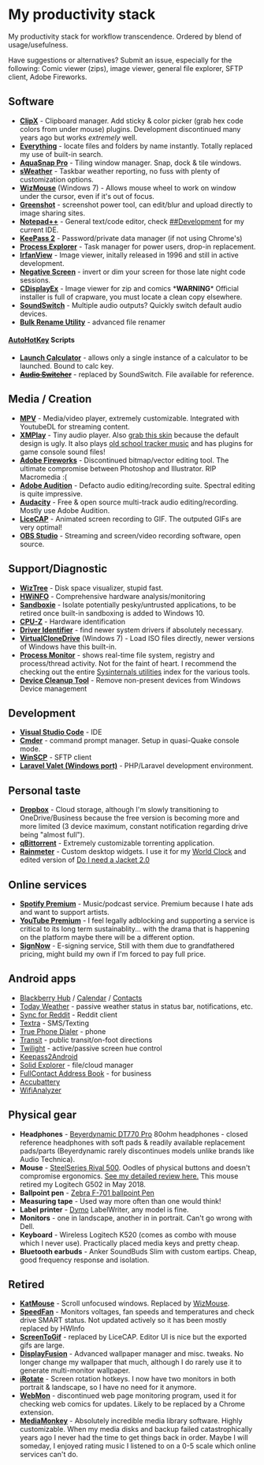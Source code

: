 # My productivity stack
My productivity stack for workflow transcendence. Ordered by blend of usage/usefulness.

Have suggestions or alternatives? Submit an issue, especially for the following: Comic viewer (zips), image viewer, general file explorer, SFTP client, Adobe Fireworks.

## Software
- [**ClipX**](https://bluemars.org/clipx/) - Clipboard manager. Add sticky & color picker (grab hex code colors from under mouse) plugins. Development discontinued many years ago but works *extremely* well.
- [**Everything**](https://www.voidtools.com/) - locate files and folders by name instantly. Totally replaced my use of built-in search.
- [**AquaSnap Pro**](https://www.nurgo-software.com/products/aquasnap) - Tiling window manager. Snap, dock & tile windows. 
- [**sWeather**](http://www.dcmembers.com/skwire/download/sweather/) - Taskbar weather reporting, no fuss with plenty of customization options.
- [**WizMouse**](http://antibody-software.com/web/software/software/wizmouse-makes-your-mouse-wheel-work-on-the-window-under-the-mouse/) (Windows 7) - Allows mouse wheel to work on window under the cursor, even if it's out of focus.
- [**Greenshot**](http://getgreenshot.org/) - screenshot power tool, can edit/blur and upload directly to image sharing sites.
- [**Notepad++**](https://notepad-plus-plus.org/) - General text/code editor, check [##Development](#development) for my current IDE.
- [**KeePass 2**](https://keepass.info/) - Password/private data manager (if not using Chrome's)
- [**Process Explorer**](https://docs.microsoft.com/en-us/sysinternals/downloads/process-explorer) - Task manager for power users, drop-in replacement.
- [**IrfanView**](https://www.irfanview.com/) - Image viewer, initally released in 1996 and still in active development.
- [**Negative Screen**](https://zerowidthjoiner.net/negativescreen) - invert or dim your screen for those late night code sessions.
- [**CDisplayEx**](http://www.cdisplayex.com/) - Image viewer for zip and comics \***WARNING**\* Official installer is full of crapware, you must locate a clean copy elsewhere.
- [**SoundSwitch**](https://github.com/Belphemur/SoundSwitch/) - Multiple audio outputs? Quickly switch default audio devices.
- [**Bulk Rename Utility**](http://www.bulkrenameutility.co.uk) - advanced file renamer

#### [AutoHotKey](https://autohotkey.com/) Scripts
- [**Launch Calculator**](Launch%20Calculator.ahk) - allows only a single instance of a calculator to be launched. Bound to calc key.
- [~~**Audio Switcher**~~](Change%20Audio.ahk) - replaced by SoundSwitch. File available for reference.

## Media / Creation
- [**MPV**](http://mpv.io) - Media/video player, extremely customizable. Integrated with YoutubeDL for streaming content.
- [**XMPlay**](http://support.xmplay.com/) - Tiny audio player. Also [grab this skin](http://support.xmplay.com/files_view.php?file_id=557) because the default design is ugly. It also plays [old school tracker music](https://modarchive.org) and has plugins for game console sound files!
- [**Adobe Fireworks**](https://www.adobe.com/ca/products/fireworks.html) - Discontinued bitmap/vector editing tool. The ultimate compromise between Photoshop and Illustrator. RIP Macromedia :(
- [**Adobe Audition**](https://www.audacityteam.org) - Defacto audio editing/recording suite. Spectral editing is quite impressive.
- [**Audacity**](https://www.audacityteam.org) - Free & open source multi-track audio editing/recording. Mostly use Adobe Audition.
- [**LiceCAP**](https://www.cockos.com/licecap/) - Animated screen recording to GIF. The outputed GIFs are very optimal!
- [**OBS Studio**](https://obsproject.com/) - Streaming and screen/video recording software, open source.

## Support/Diagnostic
- [**WizTree**](http://antibody-software.com) - Disk space visualizer, stupid fast.
- [**HWiNFO**](https://hwinfo.com) - Comprehensive hardware analysis/monitoring
- [**Sandboxie**](https://www.sandboxie.com) - Isolate potentially pesky/untrusted applications, to be retired once built-in sandboxing is added to Windows 10.
- [**CPU-Z**](https://www.cpuid.com/softwares/cpu-z.html) - Hardware identification
- [**Driver Identifier**](https://www.driveridentifier.com/) - find newer system drivers if absolutely necessary.
- [**VirtualCloneDrive**](https://www.elby.ch/en/products/vcd.html) (Windows 7) - Load ISO files directly, newer versions of Windows have this built-in.
- [**Process Monitor**](https://docs.microsoft.com/en-us/sysinternals/downloads/procmon) - shows real-time file system, registry and process/thread activity. Not for the faint of heart. I recommend the checking out the entire [Sysinternals utilities](https://docs.microsoft.com/en-us/sysinternals/downloads/) index for the various tools.
- [**Device Cleanup Tool**](https://www.uwe-sieber.de/misc_tools_e.html) - Remove non-present devices from Windows Device management

## Development
- [**Visual Studio Code**](https://code.visualstudio.com/) - IDE
- [**Cmder**](http://cmder.net) - command prompt manager. Setup in quasi-Quake console mode.
- [**WinSCP**](https://winscp.net) - SFTP client
- [**Laravel Valet (Windows port)**](https://github.com/cretueusebiu/valet-windows) - PHP/Laravel development environment.

## Personal taste
- [**Dropbox**](https://www.dropbox.com) - Cloud storage, although I'm slowly transitioning to OneDrive/Business because the free version is becoming more and more limited (3 device maximum, constant notification regarding drive being "almost full").
- [**qBittorrent**](https://www.qbittorrent.org) - Extremely customizable torrenting application.
- [**Rainmeter**](https://www.rainmeter.net/) - Custom desktop widgets. I use it for my [World Clock](https://github.com/alystair/rainmeterWorldclock) and edited version of [Do I need a Jacket 2.0](https://flyinghyrax.deviantart.com/art/Do-I-Need-a-Jacket-2-0-beta-2016-04-10-494721790)

## Online services
- [**Spotify Premium**](http://spotify.com) - Music/podcast service. Premium because I hate ads and want to support artists.
- [**YouTube Premium**](https://www.youtube.com/premium) - I feel legally adblocking and supporting a service is critical to its long term sustainablity... with the drama that is happening on the platform maybe there will be a different option.
- [**SignNow**](https://www.signnow.com/) - E-signing service, Still with them due to grandfathered pricing, might build my own if I'm forced to pay full price.

## Android apps
- [Blackberry Hub](https://play.google.com/store/apps/details?id=com.blackberry.hub) / [Calendar](https://play.google.com/store/apps/details?id=com.blackberry.calendar) / [Contacts](https://play.google.com/store/apps/details?id=com.blackberry.contacts)
- [Today Weather](https://play.google.com/store/apps/details?id=mobi.lockdown.weather) - passive weather status in status bar, notifications, etc.
- [Sync for Reddit](https://play.google.com/store/apps/details?id=com.laurencedawson.reddit_sync) - Reddit client
- [Textra](https://play.google.com/store/apps/details?id=com.textra) - SMS/Texting
- [True Phone Dialer](https://play.google.com/store/apps/details?id=com.hb.dialer.free) - phone
- [Transit](https://play.google.com/store/apps/details?id=com.thetransitapp.droid) - public transit/on-foot directions
- [Twilight](https://play.google.com/store/apps/details?id=com.urbandroid.lux) - active/passive screen hue control
- [Keepass2Android](https://play.google.com/store/apps/details?id=keepass2android.keepass2android)
- [Solid Explorer](https://play.google.com/store/apps/details?id=pl.solidexplorer2) - file/cloud manager
- [FullContact Address Book](https://play.google.com/store/apps/details?id=com.fullcontact.ledene) - for business
- [Accubattery](https://play.google.com/store/apps/details?id=com.digibites.accubattery)
- [WifiAnalyzer](https://play.google.com/store/apps/details?id=com.vrem.wifianalyzer)

## Physical gear
- **Headphones** - [Beyerdynamic DT770 Pro](https://www.beyerdynamic.com) 80ohm headphones - closed reference headphones with soft pads & readily available replacement pads/parts (Beyerdynamic rarely discontinues models unlike brands like Audio Technica).
- **Mouse** - [SteelSeries Rival 500](https://steelseries.com/gaming-mice/rival-500). Oodles of physical buttons and doesn't compromise ergonomics. [See my detailed review here.](https://www.reddit.com/r/MouseReview/comments/8jddq0/steelseries_rival_500_review_compared_to_logitech/) This mouse retired my Logitech G502 in May 2018.
- **Ballpoint pen** - [Zebra F-701 ballpoint Pen](https://www.zebrapen.com/product/f-701-ball-point-retractable/)
- **Measuring tape** - Used way more often than one would think!
- **Label printer** - [Dymo](http://www.dymo.com) LabelWriter, any model is fine.
- **Monitors** - one in landscape, another in in portrait. Can't go wrong with Dell.
- **Keyboard** - Wireless Logitech K520 (comes as combo with mouse which I never use). Practically placed media keys and pretty cheap. 
- **Bluetooth earbuds** - Anker SoundBuds Slim with custom eartips. Cheap, good frequency response and isolation. 

## Retired
- [**KatMouse**](http://ehiti.de/katmouse/) - Scroll unfocused windows. Replaced by [WizMouse](http://antibody-software.com/web/software/software/wizmouse-makes-your-mouse-wheel-work-on-the-window-under-the-mouse/).
- [**SpeedFan**](http://www.almico.com/speedfan.php) - Monitors voltages, fan speeds and temperatures and check drive SMART status. Not updated actively so it has been mostly replaced by HWInfo
- [**ScreenToGif**](http://www.screentogif.com/) - replaced by LiceCAP. Editor UI is nice but the exported gifs are large.
- [**DisplayFusion**](https://www.displayfusion.com/) - Advanced wallpaper manager and misc. tweaks. No longer change my wallpaper that much, although I do rarely use it to generate multi-monitor wallpaper.
- [**iRotate**](https://www.entechtaiwan.com/util/irotate.shtm) - Screen rotation hotkeys. I now have two monitors in both portrait & landscape, so I have no need for it anymore.
- [**WebMon**](https://alternativeto.net/software/webmon/) - discontinued web page monitoring program, used it for checking web comics for updates. Likely to be replaced by a Chrome extension.
- [**MediaMonkey**](http://www.mediamonkey.com/) - Absolutely incredible media library software. Highly customizable. When my media disks and backup failed catastrophically years ago I never had the time to get things back in order. Maybe I will someday, I enjoyed rating music I listened to on a 0-5 scale which online services can't do.
